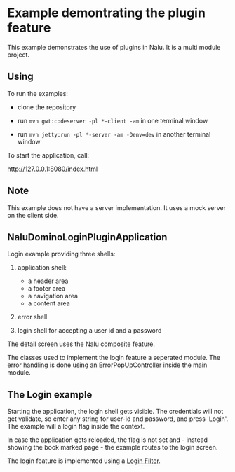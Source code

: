 # Example demontrating the plugin feature
This example demonstrates the use of plugins in Nalu. It is a multi module project.

## Using
To run the examples:

* clone the repository

* run ```mvn gwt:codeserver -pl *-client -am``` in one terminal window

* run ```mvn jetty:run -pl *-server -am -Denv=dev``` in another terminal window

To start the application, call:

http://127.0.0.1:8080/index.html


## Note
This example does not have a server implementation. It uses a mock server on the client side.

## NaluDominoLoginPluginApplication
Login example providing three shells:

1. application shell:
      * a header area
      * a footer area
      * a navigation area
      * a content area

2. error shell

3. login shell for accepting a user id and a password

The detail screen uses the Nalu composite feature.

The classes used to implement the login feature a seperated module. The error handling is done using an ErrorPopUpController inside the main module.

## The Login example

Starting the application, the login shell gets visible. The credentials will not get validate, so enter any string for user-id and password, and press 'Login'. The example will a login flag inside the context.

In case the application gets reloaded, the flag is not set and - instead showing the book marked page - the example routes to the login screen.

The login feature is implemented using a [Login Filter](https://github.com/NaluKit/nalu-examples/blob/master/NaluDominoLoginPluginApplication/NaluDominoLoginPluginApplication-client/src/main/java/com/github/nalukit/example/nalu/loginapplication/filters/BartSimpsonFilter.java).


